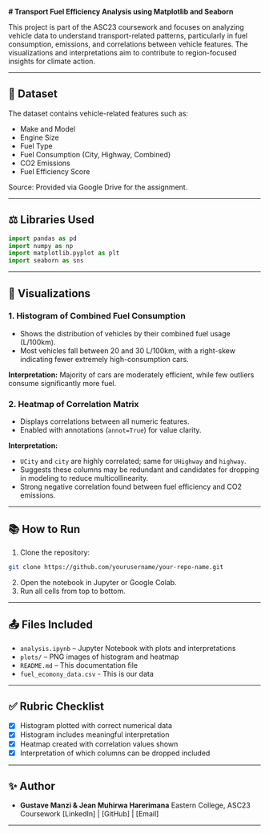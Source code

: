 **# Transport Fuel Efficiency Analysis using Matplotlib and Seaborn**

This project is part of the ASC23 coursework and focuses on analyzing vehicle data to understand transport-related patterns, particularly in fuel consumption, emissions, and correlations between vehicle features. The visualizations and interpretations aim to contribute to region-focused insights for climate action.

---

## 📂 Dataset

The dataset contains vehicle-related features such as:

* Make and Model
* Engine Size
* Fuel Type
* Fuel Consumption (City, Highway, Combined)
* CO2 Emissions
* Fuel Efficiency Score

Source: Provided via Google Drive for the assignment.

---

## ⚖️ Libraries Used

```python
import pandas as pd
import numpy as np
import matplotlib.pyplot as plt
import seaborn as sns
```

---

## 🎉 Visualizations

### 1. Histogram of Combined Fuel Consumption

* Shows the distribution of vehicles by their combined fuel usage (L/100km).
* Most vehicles fall between 20 and 30 L/100km, with a right-skew indicating fewer extremely high-consumption cars.

**Interpretation:** Majority of cars are moderately efficient, while few outliers consume significantly more fuel.

### 2. Heatmap of Correlation Matrix

* Displays correlations between all numeric features.
* Enabled with annotations (`annot=True`) for value clarity.

**Interpretation:**

* `UCity` and `city` are highly correlated; same for `UHighway` and `highway`.
* Suggests these columns may be redundant and candidates for dropping in modeling to reduce multicollinearity.
* Strong negative correlation found between fuel efficiency and CO2 emissions.

---

## 📚 How to Run

1. Clone the repository:

```bash
git clone https://github.com/yourusername/your-repo-name.git
```

2. Open the notebook in Jupyter or Google Colab.
3. Run all cells from top to bottom.

---

## 📤 Files Included

* `analysis.ipynb` – Jupyter Notebook with plots and interpretations
* `plots/` – PNG images of histogram and heatmap
* `README.md` – This documentation file
* `fuel_ecomony_data.csv` - This is our data

---

## ✅ Rubric Checklist

* [x] Histogram plotted with correct numerical data
* [x] Histogram includes meaningful interpretation
* [x] Heatmap created with correlation values shown
* [x] Interpretation of which columns can be dropped included

---

## ✨ Author

* **Gustave Manzi & Jean Muhirwa Harerimana**
  Eastern College, ASC23 Coursework
  \[LinkedIn] | \[GitHub] | \[Email]

---

